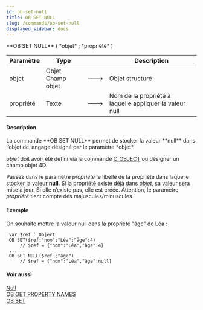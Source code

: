 ```yaml
---
id: ob-set-null
title: OB SET NULL
slug: /commands/ob-set-null
displayed_sidebar: docs
---
```


<!--REF #_command_.OB SET NULL.Syntax-->**OB SET NULL** ( *objet* ; *propriété* )<!-- END REF-->
<!--REF #_command_.OB SET NULL.Params-->
| Paramètre | Type |  | Description |
| --- | --- | --- | --- |
| objet | Objet, Champ objet | &#x1F852; | Objet structuré |
| propriété | Texte | &#x1F852; | Nom de la propriété à laquelle appliquer la valeur null |

<!-- END REF-->

#### Description 

<!--REF #_command_.OB SET NULL.Summary-->La commande **OB SET NULL** permet de stocker la valeur **null** dans l’objet de langage désigné par le paramètre *objet*.<!-- END REF-->

*objet* doit avoir été défini via la commande [C\_OBJECT](c-object.md) ou désigner un champ objet 4D.

Passez dans le paramètre *propriété* le libellé de la propriété dans laquelle stocker la valeur **null**. Si la propriété existe déjà dans *objet*, sa valeur sera mise à jour. Si elle n’existe pas, elle est créée. Attention, le paramètre *propriété* tient compte des majuscules/minuscules. 

#### Exemple 

On souhaite mettre la valeur null dans la propriété "âge" de Léa :

```4d
 var $ref : Object
 OB SET($ref;"nom";"Léa";"âge";4)
     // $ref = {"nom":"Léa","âge":4}
 ...
 OB SET NULL($ref ;"âge")
     // $ref = {"nom":"Léa","âge":null}
```

#### Voir aussi 

[Null](null.md)  
[OB GET PROPERTY NAMES](ob-get-property-names.md)  
[OB SET](ob-set.md)  